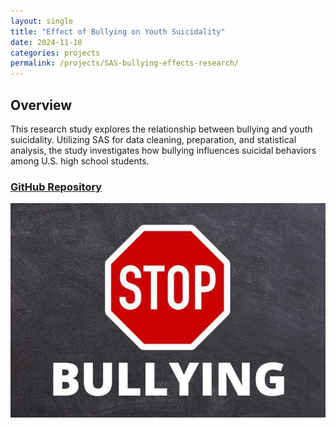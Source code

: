 ```yaml
---
layout: single
title: "Effect of Bullying on Youth Suicidality"
date: 2024-11-10
categories: projects
permalink: /projects/SAS-bullying-effects-research/
---
```


## Overview

This research study explores the relationship between bullying and youth suicidality. Utilizing SAS for data cleaning, preparation, and statistical analysis, the study investigates how bullying influences suicidal behaviors among U.S. high school students.

### [GitHub Repository](https://github.com/williamjowens/SAS-bullying-effects-research)

![Bullying Effects Research](/assets/images/SAS-bullying-effects-research.png)